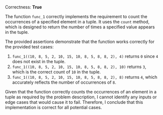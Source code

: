 Correctness: **True**

The function `func_1` correctly implements the requirement to count the occurrences of a specified element in a tuple. It uses the `count` method, which is designed to return the number of times a specified value appears in the tuple.

The provided assertions demonstrate that the function works correctly for the provided test cases:
1. `func_1((10, 8, 5, 2, 10, 15, 10, 8, 5, 8, 8, 2), 4)` returns `0` since `4` does not exist in the tuple.
2. `func_1((10, 8, 5, 2, 10, 15, 10, 8, 5, 8, 8, 2), 10)` returns `3`, which is the correct count of `10` in the tuple.
3. `func_1((10, 8, 5, 2, 10, 15, 10, 8, 5, 8, 8, 2), 8)` returns `4`, which accurately reflects the number of occurrences of `8`.

Given that the function correctly counts the occurrences of an element in a tuple as required by the problem description, I cannot identify any inputs or edge cases that would cause it to fail. Therefore, I conclude that this implementation is correct for all potential cases.